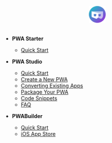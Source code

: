 <div align=center>
  <img width="45" src="assets/icons/pwa-builder.png">
</div>
<br>

- **PWA Starter** 
  - [Quick Start](starter/README.md)
  
- **PWA Studio**
  - [Quick Start](studio/quick-start.md)
  - [Create a New PWA](studio/create-new.md)
  - [Converting Existing Apps](studio/existing-app.md)
  - [Package Your PWA](studio/package.md)
  - [Code Snippets](studio/snippets.md)
  - [FAQ](studio/faq.md)

- **PWABuilder**
  - [Quick Start](builder/quick-start.md)
  - [iOS App Store](builder/iOS.md)